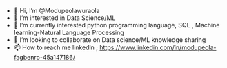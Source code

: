 - 👋 Hi, I’m @Modupeolawuraola
- 👀 I’m interested in Data Science/ML 
- 🌱 I’m currently interested python programming language, SQL , Machine learning-Natural Language Processing
- 💞️ I’m looking to collaborate on Data science/ML knowledge sharing 
- 📫 How to reach me linkedln ; https://www.linkedin.com/in/modupeola-fagbenro-45a147186/ 

<!---
Modupeolawuraola/Modupeolawuraola is a ✨ special ✨ repository because its `README.md` (this file) appears on your GitHub profile.
You can click the Preview link to take a look at your changes.
--->

